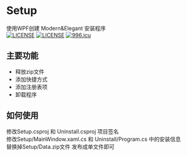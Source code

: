 # Setup
使用WPF创建 Modern&Elegant 安装程序  
[![LICENSE](https://img.shields.io/badge/license-GPL%20v3.0-blue.svg?style=flat-square)](https://github.com/TwilightLemon/Setup/blob/master/LICENSE)
[![LICENSE](https://img.shields.io/badge/license-Anti%20996-blue.svg)](https://github.com/996icu/996.ICU/blob/master/LICENSE)
[![996.icu](https://img.shields.io/badge/link-996.icu-red.svg)](https://996.icu)  
## 主要功能
- 释放zip文件
- 添加快捷方式
- 添加注册表项
- 卸载程序
## 如何使用
修改Setup.csproj 和 Uninstall.csproj 项目签名  
修改Setup/MainWindow.xaml.cs 和 Uninstall/Program.cs 中的安装信息  
替换掉Setup/Data.zip文件
发布成单文件即可